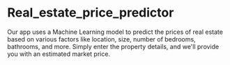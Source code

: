 # Real_estate_price_predictor
 Our app uses a Machine Learning model to predict the prices of real estate based on various factors like location, size, number of bedrooms, bathrooms, and more.  Simply enter the property details, and we'll provide you with an estimated market price.
